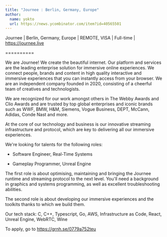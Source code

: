 ```yaml
---
title: "Journee : Berlin, Germany, Europe"
author:
  name: yokto
  url: https://news.ycombinator.com/item?id=40565501
---
```

Journee | Berlin, Germany, Europe | REMOTE, VISA | Full-time | <a href="https:&#x2F;&#x2F;journee.live" rel="nofollow">https:&#x2F;&#x2F;journee.live</a>

==========

We are Journee! We create the beautiful internet. Our platform and services are the leading enterprise solution for immersive online experiences. We connect people, brands and content in high quality interactive and immersive experiences that you can instantly access from your browser. We are an independent company founded in 2020, consisting of a cheerful team of creatives and technologists.

We are recognized for our work amongst others in The Webby Awards and Clio Awards and are trusted by top global enterprises and iconic brands such as WWF, BMW, H&amp;M, Siemens, Vogue Business, DEPT, McCann, Adidas, Conde Nast and more.

At the core of our technology and business is our innovative streaming infrastructure and protocol, which are key to delivering all our immersive experiences.

We&#x27;re looking for talents for the following roles:

* Software Engineer, Real-Time Systems

* Gameplay Programmer, Unreal Engine

The first role is about optimising, maintaining and bringing the Journee runtime and streaming protocol to the next level. You&#x27;ll need a background in graphics and systems programming, as well as excellent troubleshooting abilities.

The second role is about developing our immersive experiences and the toolkits thanks to which we build them.

Our tech stack: C, C++, Typescript, Go, AWS, Infrastructure as Code, React, Unreal Engine, WebRTC, Wine

To apply, go to <a href="https:&#x2F;&#x2F;grnh.se&#x2F;0779a752teu" rel="nofollow">https:&#x2F;&#x2F;grnh.se&#x2F;0779a752teu</a>
